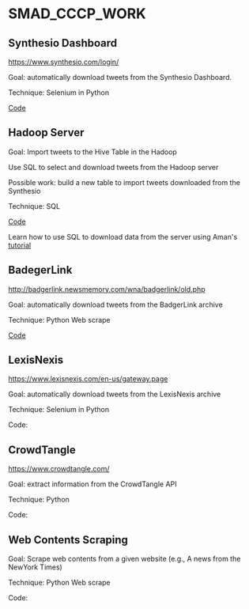# SMAD_CCCP_WORK
## Synthesio Dashboard 

https://www.synthesio.com/login/

Goal: automatically download tweets from the Synthesio Dashboard.

Technique: Selenium in Python

[Code](https://github.com/zsun227/SMAD_CCCP_WORK/tree/main/synthesio_newdashboard_1221)

## Hadoop Server
Goal: Import tweets to the Hive Table in the Hadoop

Use SQL to select and download tweets from the Hadoop server 

Possible work: build a new table to import tweets downloaded from the Synthesio

Technique: SQL

[Code](https://github.com/zsun227/SMAD_CCCP_WORK/tree/main/synthesio_newdashboard_1221)

Learn how to use SQL to download data from the server using Aman's [tutorial](https://github.com/amanabhishk/hadoop_guide) 

## BadegerLink 

http://badgerlink.newsmemory.com/wna/badgerlink/old.php

Goal: automatically download tweets from the BadgerLink archive

Technique: Python Web scrape 

[Code](https://github.com/zsun227/SMAD_CCCP_WORK/tree/main/Badgerlink-Pdf-master)

## LexisNexis

https://www.lexisnexis.com/en-us/gateway.page

Goal: automatically download tweets from the LexisNexis archive

Technique: Selenium in Python

Code:

## CrowdTangle 

https://www.crowdtangle.com/

Goal: extract information from the CrowdTangle API

Technique: Python 

Code:

## Web Contents Scraping 

Goal: Scrape web contents from a given website (e.g., A news from the NewYork Times)

Technique: Python Web scrape

Code:
